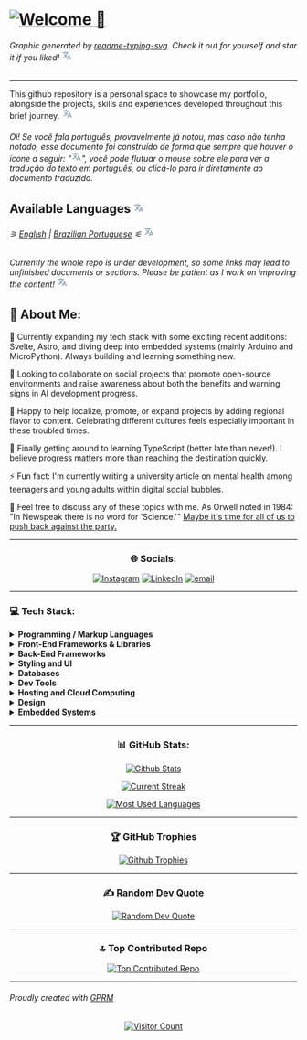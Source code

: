 # [![Welcome 👋](https://readme-typing-svg.demolab.com?font=Noto+Sans+Mono&weight=700&size=64&duration=1500&pause=5000&color=A41BF7&center=true&vCenter=true&random=true&width=850&height=170&lines=Welcome+%F0%9F%91%8B)](./locales/Brazilian_Portuguese.md "Bem-vindo 👋")

###### Graphic generated by [readme-typing-svg](https://git.io/typing-svg 'Github Link'). Check it out for yourself and star it if you liked! [![Language Tooltip](./locales/Tooltip.svg)](./locales/Brazilian_Portuguese.md 'Gráfico gerado por readme-typing-svg (git.io/typing-svg). Confira você mesmo e apoie o autor, caso tenha gostado!')

---

This github repository is a personal space to showcase my portfolio, alongside the projects, skills and experiences developed throughout this brief journey. [![Language Tooltip](./locales/Tooltip.svg)](./locales/Brazilian_Portuguese.md 'Este repositório do github é um espaço pessoal para mostrar meu portfólio, juntamente com os projetos, habilidades e experiências desenvolvidas ao longo desta minha breve jornada.')

###### Oi! Se você fala português, provavelmente já notou, mas caso não tenha notado, esse documento foi construído de forma que sempre que houver o ícone a seguir: "[![Language Tooltip](./locales/Tooltip.svg)](./locales/Brazilian_Portuguese.md 'Oi! Sou um ícone de exemplo que geralmente contém a versão traduzida do texto escrito anteriormente, salvo essa única exceção 😅')", você pode flutuar o mouse sobre ele para ver a tradução do texto em português, ou clicá-lo para ir diretamente ao documento traduzido.

## Available Languages [![Language Tooltip](./locales/Tooltip.svg)](./locales/Brazilian_Portuguese.md 'Linguagens disponíveis')

###### ⚞ [English](./locales/English.md) | [Brazilian Portuguese](./locales/Brazilian_Portuguese.md) ⚟ [![Language Tooltip](./locales/Tooltip.svg)](./locales/Brazilian_Portuguese.md 'Inglês | Português Brasileiro')

###### Currently the whole repo is under development, so some links may lead to unfinished documents or sections. Please be patient as I work on improving the content! [![Language Tooltip](./locales/Tooltip.svg)](./locales/Brazilian_Portuguese.md 'Atualmente todo o repositório está em desenvolvimento, então alguns links podem levar a documentos ou seções não finalizadas. Por favor, seja paciente enquanto trabalho na melhoria do conteúdo!')

## 💫 About Me:

🔭 Currently expanding my tech stack with some exciting recent additions: Svelte, Astro, and diving deep into embedded systems (mainly Arduino and MicroPython). Always building and learning something new.

👯 Looking to collaborate on social projects that promote open-source environments and raise awareness about both the benefits and warning signs in AI development progress.

🤝 Happy to help localize, promote, or expand projects by adding regional flavor to content. Celebrating different cultures feels especially important in these troubled times.

🌱 Finally getting around to learning TypeScript (better late than never!). I believe progress matters more than reaching the destination quickly.

⚡ Fun fact: I'm currently writing a university article on mental health among teenagers and young adults within digital social bubbles.

💬 Feel free to discuss any of these topics with me. As Orwell noted in 1984: "In Newspeak there is no word for 'Science.'" [Maybe it's time for all of us to push back against the party.](https://marioamaggioni.wordpress.com/2015/03/06/science-and-the-principles-of-newspeak-by-george-orwell/#:~:text=branches%2E-,There,blasphemy)

---

<div align="center" justify-content="center">

### 🌐 Socials:

[![Instagram](https://img.shields.io/badge/Instagram-%23E4405F.svg?logo=Instagram&logoColor=white)](https://instagram.com/araujo.sem.acento) [![LinkedIn](https://img.shields.io/badge/LinkedIn-%230077B5.svg?logo=linkedin&logoColor=white)](https://linkedin.com/in/araujosemacento) [![email](https://img.shields.io/badge/Email-D14836?logo=gmail&logoColor=white)](mailto:araujosemacento@alu.ufc.br)

</div>

---

### 💻 Tech Stack:

<p align="center">
<details>

<summary id="langs"><b>Programming / Markup Languages</b></summary>

[![C](https://img.shields.io/badge/c-%2300599C.svg?style=flat&logo=c&logoColor=white)]()
[![CSS3](https://img.shields.io/badge/css3-%231572B6.svg?style=flat&logo=css3&logoColor=white)]()
[![HTML5](https://img.shields.io/badge/html5-%23E34F26.svg?style=flat&logo=html5&logoColor=white)]()
[![Java](https://img.shields.io/badge/java-%23ED8B00.svg?style=flat&logo=openjdk&logoColor=white)]()
[![JavaScript](https://img.shields.io/badge/javascript-%23323330.svg?style=flat&logo=javascript&logoColor=%23F7DF1E)]()
[![Kotlin](https://img.shields.io/badge/kotlin-%237F52FF.svg?style=flat&logo=kotlin&logoColor=white)]()
[![Markdown](https://img.shields.io/badge/markdown-%23000000.svg?style=flat&logo=markdown&logoColor=white)]()
[![Python](https://img.shields.io/badge/python-3670A0?style=flat&logo=python&logoColor=ffdd54)]()
[![TypeScript](https://img.shields.io/badge/typescript-%23007ACC.svg?style=flat&logo=typescript&logoColor=white)]()
</details>

<details>
<summary id="front-end"><b>Front-End Frameworks & Libraries</b></summary>

[![Alpine.js](https://img.shields.io/badge/alpinejs-white.svg?style=flat&logo=alpinedotjs&logoColor=%238BC0D0)]()
[![Angular](https://img.shields.io/badge/angular-%23DD0031.svg?style=flat&logo=angular&logoColor=white)]()
[![Astro](https://img.shields.io/badge/astro-%232C2052.svg?style=flat&logo=astro&logoColor=white)]()
[![jQuery](https://img.shields.io/badge/jquery-%230769AD.svg?style=flat&logo=jquery&logoColor=white)]()
[![Next JS](https://img.shields.io/badge/Next-black?style=flat&logo=next.js&logoColor=white)]()
[![P5js](https://img.shields.io/badge/p5.js-ED225D?style=flat&logo=p5.js&logoColor=FFFFFF)]()
[![React](https://img.shields.io/badge/react-%2320232a.svg?style=flat&logo=react&logoColor=%2361DAFB)]()
[![Svelte](https://img.shields.io/badge/svelte-%23f1413d.svg?style=flat&logo=svelte&logoColor=white)]()
[![SvelteKit](https://img.shields.io/badge/sveltekit-%23ff3e00.svg?style=flat&logo=svelte&logoColor=white)]()
</details>

<details>
<summary id="back-end"><b>Back-End Frameworks</b></summary>

[![Django](https://img.shields.io/badge/django-%23092E20.svg?style=flat&logo=django&logoColor=white)]()
[![FastAPI](https://img.shields.io/badge/FastAPI-005571?style=flat&logo=fastapi)]()
[![Flask](https://img.shields.io/badge/flask-%23000.svg?style=flat&logo=flask&logoColor=white)]()
[![NodeJS](https://img.shields.io/badge/node.js-6DA55F?style=flat&logo=node.js&logoColor=white)]()
[![Spring Boot](https://img.shields.io/badge/spring%20boot-%236DB33F.svg?style=flat&logo=spring-boot&logoColor=white)]()
</details>

<details>
<summary id="ui"><b>Styling and UI</b></summary>

[![Bootstrap](https://img.shields.io/badge/bootstrap-%238511FA.svg?style=flat&logo=bootstrap&logoColor=white)]()
[![Bulma](https://img.shields.io/badge/bulma-00D0B1?style=flat&logo=bulma&logoColor=white)]()
[![Less](https://img.shields.io/badge/less-2B4C80?style=flat&logo=less&logoColor=white)]()
[![MUI](https://img.shields.io/badge/MUI-%230081CB.svg?style=flat&logo=mui&logoColor=white)]()
[![Radix UI](https://img.shields.io/badge/radix%20ui-161618.svg?style=flat&logo=radix-ui&logoColor=white)]()
[![SASS](https://img.shields.io/badge/SASS-hotpink.svg?style=flat&logo=SASS&logoColor=white)]()
[![SCSS](https://img.shields.io/badge/SCSS-hotpink.svg?style=flat&logo=SASS&logoColor=white)]()
[![Styled Components](https://img.shields.io/badge/styled--components-DB7093?style=flat&logo=styled-components&logoColor=white)]()
[![TailwindCSS](https://img.shields.io/badge/tailwindcss-%2338B2AC.svg?style=flat&logo=tailwind-css&logoColor=white)]()
</details>

<details>
<summary id="database"><b>Databases</b></summary>

[![Firebase](https://img.shields.io/badge/firebase-%23039BE5.svg?style=flat&logo=firebase)]()
[![MongoDB](https://img.shields.io/badge/MongoDB-%234ea94b.svg?style=flat&logo=mongodb&logoColor=white)]()
[![MySQL](https://img.shields.io/badge/mysql-4479A1.svg?style=flat&logo=mysql&logoColor=white)]()
[![Postgres](https://img.shields.io/badge/postgres-%23316192.svg?style=flat&logo=postgresql&logoColor=white)]()
</details>

<details>
<summary id="dev-tools"><b>Dev Tools</b></summary>

[![Bun](https://img.shields.io/badge/Bun-%23000000.svg?style=flat&logo=bun&logoColor=white)]()
[![Docker](https://img.shields.io/badge/docker-%230db7ed.svg?style=flat&logo=docker&logoColor=white)]()
[![ESLint](https://img.shields.io/badge/ESLint-4B3263?style=flat&logo=eslint&logoColor=white)]()
[![Git](https://img.shields.io/badge/git-%23F05033.svg?style=flat&logo=git&logoColor=white)]()
[![GitHub](https://img.shields.io/badge/github-%23121011.svg?style=flat&logo=github&logoColor=white)]()
[![GitHub Actions](https://img.shields.io/badge/github%20actions-%232671E5.svg?style=flat&logo=githubactions&logoColor=white)]()
[![Gradle](https://img.shields.io/badge/Gradle-02303A.svg?style=flat&logo=Gradle&logoColor=white)]()
[![NPM](https://img.shields.io/badge/NPM-%23CB3837.svg?style=flat&logo=npm&logoColor=white)]()
[![PNPM](https://img.shields.io/badge/pnpm-%234a4a4a.svg?style=flat&logo=pnpm&logoColor=f69220)]()
[![Postman](https://img.shields.io/badge/Postman-FF6C37?style=flat&logo=postman&logoColor=white)]()
[![Prettier](https://img.shields.io/badge/prettier-%23F7B93E.svg?style=flat&logo=prettier&logoColor=black)]()
[![Vite](https://img.shields.io/badge/vite-%23646CFF.svg?style=flat&logo=vite&logoColor=white)]()
[![Yarn](https://img.shields.io/badge/yarn-%232C8EBB.svg?style=flat&logo=yarn&logoColor=white)]()
</details>

<details>
<summary id="cloud-hosting"><b>Hosting and Cloud Computing</b></summary>

[![AWS](https://img.shields.io/badge/AWS-%23FF9900.svg?style=flat&logo=amazon-aws&logoColor=white)]()
[![Firebase](https://img.shields.io/badge/firebase-%23039BE5.svg?style=flat&logo=firebase)]()
[![Oracle](https://img.shields.io/badge/Oracle-F80000?style=flat&logo=oracle&logoColor=white)]()
[![Vercel](https://img.shields.io/badge/vercel-%23000000.svg?style=flat&logo=vercel&logoColor=white)]()
</details>

<details>
<summary id="design"><b>Design</b></summary>

[![Adobe Illustrator](https://img.shields.io/badge/adobe%20illustrator-%23FF9A00.svg?style=flat&logo=adobe%20illustrator&logoColor=white)]()
[![Adobe Photoshop](https://img.shields.io/badge/adobe%20photoshop-%2331A8FF.svg?style=flat&logo=adobe%20photoshop&logoColor=white)]()
[![Figma](https://img.shields.io/badge/figma-%23F24E1E.svg?style=flat&logo=figma&logoColor=white)]()
</details>

<details>
<summary id="embedded-systems"><b>Embedded Systems</b></summary>

[![Arduino](https://img.shields.io/badge/-Arduino-00979D?style=flat&logo=Arduino&logoColor=white)]()
[![MicroPython](https://img.shields.io/badge/micropython-2C3A3A?style=flat&logo=micropython&logoColor=white)]()
[![Raspberry Pi](https://img.shields.io/badge/-Raspberry_Pi-C51A4A?style=flat&logo=Raspberry-Pi)]()
</details>

</p>

---

<div align="center" justify-content="center">

### 📊 GitHub Stats:

[![Github Stats](https://github-readme-stats.vercel.app/api?username=araujosemacento&theme=radical&hide_border=false&include_all_commits=false&count_private=true)]()

[![Current Streak](https://nirzak-streak-stats.vercel.app/?user=araujosemacento&theme=radical&hide_border=false)]()

[![Most Used Languages](https://github-readme-stats.vercel.app/api/top-langs/?username=araujosemacento&theme=radical&hide_border=false&include_all_commits=true&count_private=true&layout=compact)]()

</div>

---

<div align="center" justify-content="center">

### 🏆 GitHub Trophies

[![Github Trophies](https://github-profile-trophy.vercel.app/?username=araujosemacento&row=2&column=4&theme=radical)]()

</div>

---

<div align="center" justify-content="center">

### ✍️ Random Dev Quote

[![Random Dev Quote](https://quotes-github-readme.vercel.app/api?type=vertical&theme=radical)]()

</div>

---

<div align="center" justify-content="center">

### 🔝 Top Contributed Repo

[![Top Contributed Repo](https://github-contributor-stats.vercel.app/api?username=araujosemacento&limit=5&theme=radical&combine_all_yearly_contributions=true)]()

</div>

---

###### Proudly created with [GPRM]( https://gprm.itsvg.in )

<div align="center" justify-content="center">

[![Visitor Count](https://komarev.com/ghpvc/?username=araujosemacento&color=blueviolet&style=for-the-label&label=Passers-by)]()

</div>
